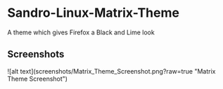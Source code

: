 # Sandro-Linux-Matrix-Theme
A theme which gives Firefox a Black and Lime look
<h2>Screenshots</h2>
![alt text](screenshots/Matrix_Theme_Screenshot.png?raw=true "Matrix Theme Screenshot")
